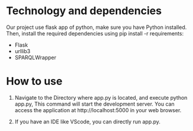 # Technology and dependencies

Our project use flask app of python, make sure you have Python installed. Then, install the required dependencies using pip install -r requirements:
- Flask
- urllib3
- SPARQLWrapper

# How to use

1. Navigate to the Directory where app.py is located, and execute python app.py, This command will start the development server. You can access the application at http://localhost:5000 in your web browser.

2. If you have an IDE like VScode, you can directly run app.py.